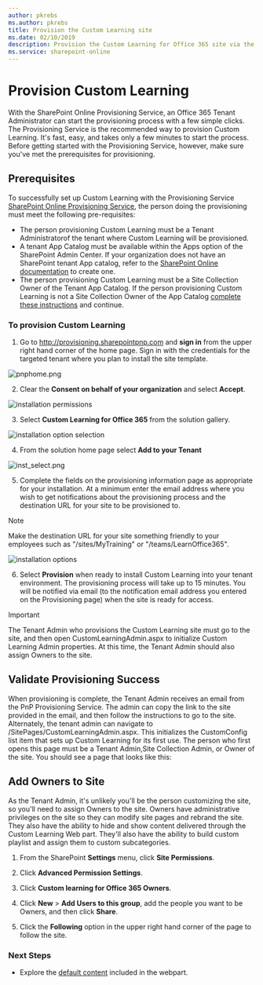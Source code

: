 ```yaml
---
author: pkrebs
ms.author: pkrebs
title: Provision the Custom Learning site
ms.date: 02/10/2019
description: Provision the Custom Learning for Office 365 site via the SharePoint Provisioning Engine
ms.service: sharepoint-online
---
```


# Provision Custom Learning

With the SharePoint Online Provisioning Service, an Office 365 Tenant Administrator can start the provisioning process with a few simple clicks. The Provisioning Service is the recommended way to provision Custom Learning. It's fast, easy, and takes only a few minutes to start the process. Before getting started with the Provisioning Service, however, make sure you've met the prerequisites for provisioning.

## Prerequisites
 
To successfully set up Custom Learning with the Provisioning Service [SharePoint Online Provisioning Service](https://provisioning.sharepointpnp.com), the person doing the provisioning must meet the following pre-requisites: 
 
- The person provisioning Custom Learning must be a Tenant Administratorof the tenant where Custom Learning will be provisioned.  
- A tenant App Catalog must be available within the Apps option of the SharePoint Admin Center. If your organization does not have an SharePoint tenant App catalog, refer to the [SharePoint Online documentation](https://docs.microsoft.com/sharepoint/use-app-catalog) to create one.  
- The person provisioning Custom Learning must be a Site Collection Owner of the Tenant App Catalog. If the person provisioning Custom Learning is not a Site Collection Owner of the App Catalog [complete these instructions](addappadmin.md) and continue. 

### To provision Custom Learning

1. Go to http://provisioning.sharepointpnp.com and **sign in** from the upper right hand corner of the home page.  Sign in with the  credentials for the targeted tenant where you plan to install the site template.

![pnphome.png](media/inst_signin.png)

2. Clear the **Consent on behalf of your organization** and select **Accept**.

![installation permissions](media/inst_perms.png)

3. Select **Custom Learning for Office 365** from the solution gallery.

![installation option selection](media/inst_select.png)

4. From the solution home page select **Add to your Tenant**

![inst_select.png](media/inst_add.png)

5. Complete the fields on the provisioning information page as appropriate for your installation. At a minimum enter the email address where you wish to get notifications about the provisioning process and the destination URL for your site to be provisioned to.  
> [!NOTE]
> Make the destination URL for your site something friendly to your employees such as "/sites/MyTraining" or "/teams/LearnOffice365".

![installation options](media/inst_options.png)

6. Select **Provision** when ready to install Custom Learning into your tenant environment.  The provisioning process will take up to 15 minutes. You will be notified via email (to the notification email address you entered on the Provisioning page) when the site is ready for access.

> [!IMPORTANT]
> The Tenant Admin who provisions the Custom Learning site must go to the site, and then open CustomLearningAdmin.aspx to initialize Custom Learning Admin properties. At this time, the Tenant Admin should also assign Owners to the site. 

## Validate Provisioning Success

When provisioning is complete, the Tenant Admin receives an email from the PnP Provisioning Service. The admin can copy the link to the site provided in the email, and then follow the instructions to go to the site. Alternately, the tenant admin can navigate to <YOUR-SITE-COLLECTION-URL>/SitePages/CustomLearningAdmin.aspx. This initializes the CustomConfig list item that sets up Custom Learning for its first use. The person who first opens this page must be a Tenant Admin,Site Collection Admin, or Owner of the site. You should see a page that looks like this: 

## Add Owners to Site
As the Tenant Admin, it's unlikely you'll be the person customizing the site, so you'll need to assign Owners to the site. Owners have administrative privileges on the site so they can modify site pages and rebrand the site. They also have the ability to hide and show content delivered through the Custom Learning Web part. They'll also have the ability to build custom playlist and assign them to custom subcategories.  

1. From the SharePoint **Settings** menu, click **Site Permissions**.
2. Click **Advanced Permission Settings**.
3. Click **Custom learning for Office 365 Owners**.
4. Click **New** > **Add Users to this group**, add the people you want to be Owners, and then click **Share**.

8. Click the **Following** option in the upper right hand corner of the page to follow the site.  

### Next Steps
- Explore the [default content](sitecontent.md) included in the webpart.

